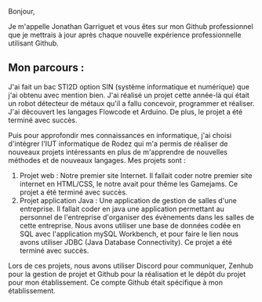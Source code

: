 Bonjour,

Je m'appelle Jonathan Garriguet et vous êtes sur mon Github professionnel que je mettrais à jour après chaque nouvelle expérience professionnelle utilisant Github.

<h2> Mon parcours :</h2>
<p>
J'ai fait un bac STI2D option SIN (système informatique et numérique) que j'ai obtenu avec mention bien.
J'ai réalisé un projet cette année-là qui était un robot détecteur de métaux qu'il a fallu concevoir, programmer et réaliser. J'ai découvert les langages Flowcode et Arduino.
De plus, le projet a été terminé avec succès.

Puis pour approfondir mes connaissances en informatique, j'ai choisi d'intégrer l'IUT informatique de Rodez qui m'a permis de réaliser de nouveaux projets intéressants en plus de m'apprendre de nouvelles méthodes et de nouveaux langages.
Mes projets sont : 
<ol>
  <li>Projet web : Notre premier site Internet. Il fallait coder notre premier site internet en HTML/CSS, le notre avait pour thême les Gamejams. 
  Ce projet a été terminé avec succès.</li>
  <li>Projet application Java : Une application de gestion de salles d'une entreprise. 
  Il fallait coder en java une application permettant au personnel de l'entreprise d'organiser des évènements dans les salles de cette entreprise. 
  Nous avons utiliser une base de données codée en SQL avec l'application mySQL Workbench, et pour faire le lien nous avons utiliser JDBC (Java Database Connectivity). 
  Ce projet a été terminé avec succès.</li>
</ol>
Lors de ces projets, nous avons utiliser Discord pour communiquer, Zenhub pour la gestion de projet et Github pour la réalisation et le dépôt du projet pour mon établissement.
Ce compte Github était spécifique à mon établissement.
</p>
</br>


<!---
Jonathan-Garriguet/Jonathan-Garriguet is a ✨ special ✨ repository because its `README.md` (this file) appears on your GitHub profile.
You can click the Preview link to take a look at your changes.
--->
